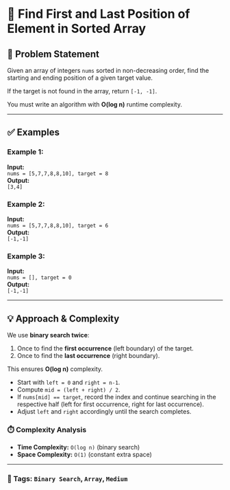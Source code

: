 # 🎯 Find First and Last Position of Element in Sorted Array

## 📘 Problem Statement
Given an array of integers `nums` sorted in non-decreasing order, find the starting and ending position of a given target value.

If the target is not found in the array, return `[-1, -1]`.

You must write an algorithm with **O(log n)** runtime complexity.

---

## ✅ Examples
### Example 1:
**Input:**  
`nums = [5,7,7,8,8,10], target = 8`  
**Output:**  
`[3,4]`

### Example 2:
**Input:**  
`nums = [5,7,7,8,8,10], target = 6`  
**Output:**  
`[-1,-1]`

### Example 3:
**Input:**  
`nums = [], target = 0`  
**Output:**  
`[-1,-1]`

---

## 💡 Approach & Complexity
We use **binary search twice**:
1. Once to find the **first occurrence** (left boundary) of the target.
2. Once to find the **last occurrence** (right boundary).

This ensures **O(log n)** complexity.

- Start with `left = 0` and `right = n-1`.
- Compute `mid = (left + right) / 2`.
- If `nums[mid] == target`, record the index and continue searching in the respective half (left for first occurrence, right for last occurrence).
- Adjust `left` and `right` accordingly until the search completes.

### ⏱️ Complexity Analysis
- **Time Complexity:** `O(log n)` (binary search)
- **Space Complexity:** `O(1)` (constant extra space)

---

### 📌 Tags: `Binary Search`, `Array`, `Medium`
